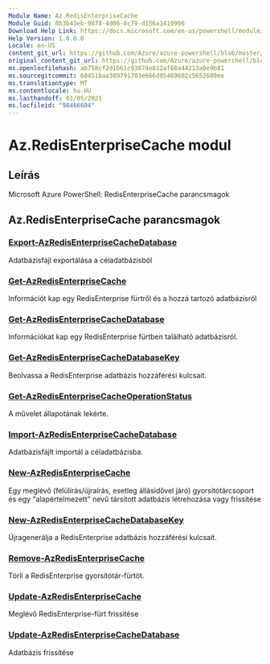 ```yaml
---
Module Name: Az.RedisEnterpriseCache
Module Guid: 0b3b43eb-9078-4d06-8c79-d156a1410906
Download Help Link: https://docs.microsoft.com/en-us/powershell/module/az.redisenterprisecache
Help Version: 1.0.0.0
Locale: en-US
content_git_url: https://github.com/Azure/azure-powershell/blob/master/src/RedisEnterpriseCache/help/Az.RedisEnterpriseCache.md
original_content_git_url: https://github.com/Azure/azure-powershell/blob/master/src/RedisEnterpriseCache/help/Az.RedisEnterpriseCache.md
ms.openlocfilehash: ab758cf2d1b61c93074e812af68a44213a0e9b81
ms.sourcegitcommit: 68451baa389791703e666d95469602c5652609ee
ms.translationtype: MT
ms.contentlocale: hu-HU
ms.lasthandoff: 01/05/2021
ms.locfileid: "98466604"
---
```

# Az.RedisEnterpriseCache modul
## Leírás
Microsoft Azure PowerShell: RedisEnterpriseCache parancsmagok

## Az.RedisEnterpriseCache parancsmagok
### [Export-AzRedisEnterpriseCacheDatabase](Export-AzRedisEnterpriseCacheDatabase.md)
Adatbázisfájl exportálása a céladatbázisból

### [Get-AzRedisEnterpriseCache](Get-AzRedisEnterpriseCache.md)
Információt kap egy RedisEnterprise fürtről és a hozzá tartozó adatbázisról

### [Get-AzRedisEnterpriseCacheDatabase](Get-AzRedisEnterpriseCacheDatabase.md)
Információkat kap egy RedisEnterprise fürtben található adatbázisról.

### [Get-AzRedisEnterpriseCacheDatabaseKey](Get-AzRedisEnterpriseCacheDatabaseKey.md)
Beolvassa a RedisEnterprise adatbázis hozzáférési kulcsait.

### [Get-AzRedisEnterpriseCacheOperationStatus](Get-AzRedisEnterpriseCacheOperationStatus.md)
A művelet állapotának lekérte.

### [Import-AzRedisEnterpriseCacheDatabase](Import-AzRedisEnterpriseCacheDatabase.md)
Adatbázisfájlt importál a céladatbázisba.

### [New-AzRedisEnterpriseCache](New-AzRedisEnterpriseCache.md)
Egy meglévő (felülírás/újraírás, esetleg állásidővel járó) gyorsítótárcsoport és egy "alapértelmezett" nevű társított adatbázis létrehozása vagy frissítése

### [New-AzRedisEnterpriseCacheDatabaseKey](New-AzRedisEnterpriseCacheDatabaseKey.md)
Újragenerálja a RedisEnterprise adatbázis hozzáférési kulcsait.

### [Remove-AzRedisEnterpriseCache](Remove-AzRedisEnterpriseCache.md)
Törli a RedisEnterprise gyorsítótár-fürtöt.

### [Update-AzRedisEnterpriseCache](Update-AzRedisEnterpriseCache.md)
Meglévő RedisEnterprise-fürt frissítése

### [Update-AzRedisEnterpriseCacheDatabase](Update-AzRedisEnterpriseCacheDatabase.md)
Adatbázis frissítése

